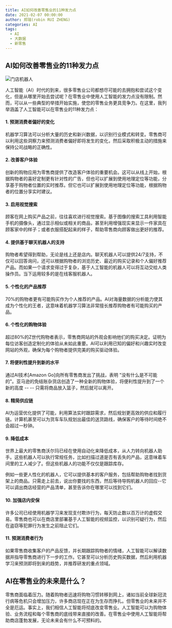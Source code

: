 ```yaml
---
title: AI如何改善零售业的11种发力点
date: 2021-02-07 00:00:00
author: 郑瑞(robin RUI ZHENG)
categories: AI
tags:
  - AI
  - 大数据
  - 新零售
---
```


## **AI如何改善零售业的11种发力点**

![门店机器人](https://i.loli.net/2021/02/04/VsLG4QyvH3UPk8l.png)

人工智能（AI）时代的到来，很多零售业公司都想尽可能的去拥抱和尝试这个变化，但是从哪里开始去尝试呢？在零售业中使用人工智能的发力点没有限制。然而，可以从一些典型的举措开始实施，使您的零售业务更具竞争力。在这里，我列举涵盖了人工智能可以在零售业的11种发力点：

#### **1. 预测消费者偏好的变化**

机器学习算法可以分析大量的历史和新兴数据，以识别行业模式和转变。零售商可以利用这些洞察力来预测消费者偏好即将发生的变化，然后采取积极主动的措施来保持公司战略的正确性。

#### **2. 改善客户体验**

创新的购物应用为零售商提供了改造客户体验的重要机会。这可以从线上开始，根据购物者的喜好定制更有针对性的广告，但也可以扩展到使用地理定位等功能，分享基于购物者位置的实时推荐。但它也可以扩展到使用地理定位等功能，根据购物者的位置分享实时建议。

#### **3. 启用视觉搜索**

顾客在网上购买产品之前，往往喜欢进行视觉搜索。基于图像的搜索工具利用智能手机的摄像头，通过显示相似或相关的商品，甚至利用增强现实来显示一件家具在顾客家中的样子；或者衣服搭配起来的样子，帮助零售商向顾客做出更好的推荐。

#### **4. 提供基于聊天机器人的支持**

购物者希望得到帮助，无论是线上还是店内。聊天机器人可以提供24/7支持，不仅可以回答询问，还可以根据购物者的浏览历史、最近的购买记录和个人偏好推荐产品。而如果一个请求变得过于复杂，基于人工智能的机器人可以将互动交给人类操作员。当下运用较多的是在线客服机器人。

#### **5. 个性化的产品推荐**

70%的购物者更有可能购买作为个人推荐的产品。AI对海量数据的分析能力使其成为个性化的王者，这意味着机器学习算法非常擅长推荐购物者有可能购买的产品。

#### **6. 个性化的购物体验**

超过80%的Z世代购物者表示，零售商网站的外观会影响他们的购买决定。证明为每位访客创造定制化的体验从未如此重要。AI可以利用已知的偏好和兴趣实时改变网站的外观，确保为每个购物者提供完美的购买驱动体验。

#### **7. 将便利性提升到新的水平**

通过AI技术[Amazon Go]向所有零售商发出了挑战，表明 "没有什么是不可能的"。亚马逊的免结账杂货店创造了一种全新的购物体验，将便利性提升到了一个新的高度 -- -- 只需将商品放入篮子，然后就可以离开。

#### **8. 精简供应链**

AI为运营优化提供了可能，利用算法实时跟踪需求，然后规划更高效的供应和履行链。计算机甚至可以为货车车队规划出最佳的送货路线，确保客户的等待时间绝不会超过一秒钟。

#### **9. 降低成本**

世界上最大的零售商沃尔玛已经在使用自动化来降低成本，从人力转向机器人助手。这些机器人可以执行常规任务，比如扫描过道是否有丢失的产品，这意味着车间里的工人减少了。但这些机器人的功能不仅仅是跟踪库存。

例如一些更人性化的机器人，它可以提供基本的客户服务，包括帮助购物者找到货架上的商品。只需走上前去，说出你要找的东西，然后等待导购机器人的回应--它可以调出商店经营的产品清单，甚至告诉你在哪里可以找到它们。

#### **10. 加强店内安保**

许多公司已经使用机器学习来发现支付欺诈行为，每天防止数以百万计的虚假交易。零售商也可以在商店里部署基于人工智能的视频监控，以识别可疑行为，然后在盗窃等犯罪行为发生之前阻止它们。

#### **11. 预测消费者行为**

如果零售商收集客户的产品反馈，并长期跟踪购物者的情绪，人工智能可以解读数据并指导零售商进行下一步的工作。它甚至可以分析历史购买数据，然后利用机器学习来预测即将到来的趋势，并推荐研发的重点领域。

## **AI在零售业的未来是什么？**

零售商面临着压力。随着购物者迅速将购物习惯转移到网上，诸如当前全球新冠流行病等危机只会增加压力，许多商店现在正在为生存而挣扎。但零售业的未来并不全是厄运。事实上，我们相信人工智能将彻底改变零售业。人工智能可以为购物体验、业务流程和每个零售商的底线带来直接的改善。在零售业中使用人工智能将帮助商店蓬勃发展，无论未来会有什么不可预料的。
